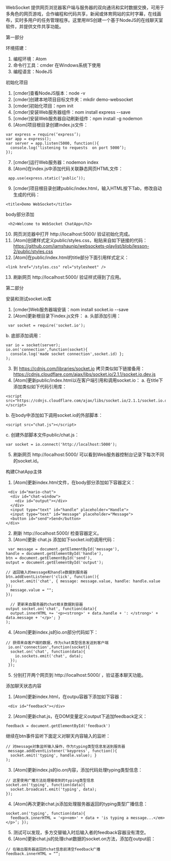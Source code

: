 WebSocket
提供网页浏览器客户端与服务器的双向通讯和实时数据交换，可用于多角色的网页游戏，合作编程和代码共享，新闻或体育网站的实时字幕，在线画布，实时多用户的任务管理程序。这里用WS创建一个基于NodeJS的在线聊天室软件，并提供文件共享功能。

第一部分

环境搭建：
1. 编程环境：Atom
2. 命令行工具：cmder 在Windows系统下使用
3. 编程语言：NodeJS

初始化项目
1. [cmder]查看NodeJS版本：node -v
2. [cmder]创建本地项目目标文件夹：mkdir demo-websocket
3. [cmder]初始化项目：npm init
4. [cmder]安装Web服务器组件：nom install express --save
5. [cmder]安装Web服务器自动刷新组件：npm install -g nodemon
6. [Atom]项目根目录创建index.js文件： 
```
var express = require(‘express’); 
var app = express(); 
var server = app.listen(5000, function(){ 
  console.log(‘listening to requests  on port 5000’); 
}); 
```
7. [cmder]运行Web服务器：nodemon index
8. [Atom]在index.js中添加代码关联静态网页HTML文件： 
```
 app.use(express.static(‘public’)); 
```
9. [cmder]项目根目录创建public/index.html，输入HTML按下Tab，修改自动生成的代码： 
```
<title>Demo WebSocket</title> 
```
body部分添加 
```
 <h2>Welcome to WebSocket ChatApp</h2> 
```
10. 网页浏览器中打开 http://localhost:5000/ 验证初始化完成。
11. [Atom]创建样式定义public/styles.css，粘贴来自如下链接的代码： https://github.com/iamshaunjp/websockets-playlist/blob/lesson-2/public/styles.css
12. [Atom]在public/index.html的title部分下面引用样式定义： 
```
<link href="/styles.css" rel="stylesheet" /> 
```
13. 刷新网页 http://localhost:5000/ 验证样式得到了应用。

第二部分

安装和测试socket.io库
1. [cmder]Web服务器端安装：nom install socket.io --save
2. [Atom]更新根目录下index.js文件：
a. 头部添加引用：
```
 var socket = require('socket.io');
```
b. 底部添加调用： 
```
var io = socket(server); 
io.on('connection',function(socket){ 
  console.log('made socket connection',socket.id) };
);
```
3. 到 https://cdnjs.com/libraries/socket.io 拷贝类似如下链接备用：
 https://cdnjs.cloudflare.com/ajax/libs/socket.io/2.1.1/socket.io.dev.js
4. [Atom]更新public/index.html以在客户端引用和调用socket.io：
a. 在title下添加类似如下代码引用库： 
```
<script src="https://cdnjs.cloudflare.com/ajax/libs/socket.io/2.1.1/socket.io.dev.js"></script>
```
b. 在body中添加如下调用socket.io的外部脚本： 
```
<script src="chat.js"></script>
```
c. 创建外部脚本文件public/chat.js： 
```
var socket = io.connect('http://localhost:5000');
```
5. 刷新网页 http://localhost:5000/ 可以看到Web服务器控制台记录下每次不同的socket.id。

构建ChatApp主体
1. [Atom]更新index.html文件，在body部分添加如下容器定义：
```
 <div id="mario-chat"> 
  <div id="chat-window"> 
    <div id="output"></div> 
  </div> 
  <input type="text" id="handle" placeholder="Handle"> 
  <input type="text" id="message" placeholder="Message"> 
  <button id="send">Send</button> 
</div>
```
2. 刷新 http://localhost:5000/ 检查容器定义。
3. [Atom]更新 chat.js 添加如下socket.io的调用代码：
```
 var message = document.getElementById('message'), 
handle = document.getElementById('handle'), 
btn = document.getElementById('send'), 
output = document.getElementById('output');  

// 返回输入的message和handle数据到服务器 
btn.addEventListener('click', function(){ 
  socket.emit('chat', { message: message.value, handle: handle.value }); 
  message.value = ""; 
});

  // 更新来自服务器的chat相关数据到容器
output socket.on('chat', function(data){ 
  output.innerHTML += '<p><strong>' + data.handle + ': </strong>' + data.message + '</p>'; }
);
```
4. [Atom]更新index.js的io.on部分代码如下： 
```
// 获得来自客户端的数据，作为chat类型信息发送到客户端
 io.on('connection',function(socket){ 
  socket.on('chat', function(data){ 
    io.sockets.emit('chat', data); 
  });
 });
```
5. 分别打开两个网页到 http://localhost:5000/ ，验证基本聊天功能。

添加聊天状态内容
1. [Atom]更新index.html，在outpu容器下添加如下容器：
```
 <div id="feedback"></div>
```
2. [Atom]更新chat.js，在DOM变量定义output下追加feedback定义： 
```
feedback = document.getElementById('feedback') 
```
继续在btn事件监听下面定义对聊天内容输入的监听： 
```
// 对message对象监听输入操作，作为typing类型信息发送到服务器
 message.addEventListener('keypress', function(){ 
  socket.emit('typing', handle.value); }
);
```
3. [Atom]更新index.js的io.on内容，添加代码处理typing类型信息： 
```
// 这里使用广播方法处理接收到的typing类型信息 
socket.on('typing', function(data){ 
  socket.broadcast.emit('typing', data); 
});
```
4. [Atom]再次更新chat.js添加处理服务器返回的typing类型广播信息： 
```
socket.on('typing', function(data){ 
  feedback.innerHTML = '<p><em>' + data + 'is typing a message...</em></p>’; });
```
5. 测试可以发现，多方交替输入时后输入者的feedback容器没有清空。
6. [Atom]更新chat.js的处理chat数据的socket.on方法，添加在output前：
```
// 在输出服务器返回的chat信息前清空feedback广播 
feedback.innerHTML = “”;
```
